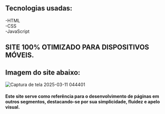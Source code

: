 ## Tecnologias usadas:

-HTML <br/>
-CSS <br/>
-JavaScript

## SITE 100% OTIMIZADO PARA DISPOSITIVOS MÓVEIS.

## Imagem do site abaixo: 



![Captura de tela 2025-03-11 044401](https://github.com/user-attachments/assets/7012ba3d-d6fa-4450-874a-32761cee631f)


#### Este site serve como referência para o desenvolvimento de páginas em outros segmentos, destacando-se por sua simplicidade, fluidez e apelo visual.

